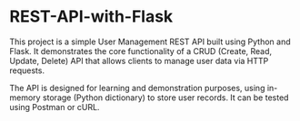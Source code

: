 # REST-API-with-Flask

This project is a simple User Management REST API built using Python and Flask. It demonstrates the core functionality of a CRUD (Create, Read, Update, Delete) API that allows clients to manage user data via HTTP requests.

The API is designed for learning and demonstration purposes, using in-memory storage (Python dictionary) to store user records. It can be tested using Postman or cURL.
